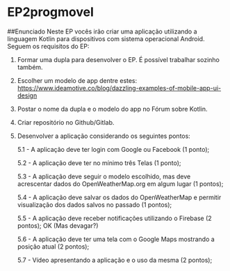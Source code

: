 # EP2progmovel
##Enunciado
Neste EP vocês irão criar uma aplicação utilizando a linguagem Kotlin para dispositivos com sistema operacional Android. Seguem os requisitos do EP:

1. Formar uma dupla para desenvolver o EP. É possível trabalhar sozinho também.

2. Escolher um modelo de app dentre estes: https://www.ideamotive.co/blog/dazzling-examples-of-mobile-app-ui-design

3. Postar o nome da dupla e o modelo do app no Fórum sobre Kotlin.

4. Criar repositório no Github/Gitlab.

5. Desenvolver a aplicação considerando os seguintes pontos:

    5.1 - A aplicação deve ter login com Google ou Facebook (1 ponto);

    5.2 - A aplicação deve ter no mínimo três Telas (1 ponto);

    5.3 - A aplicação deve seguir o modelo escolhido, mas deve acrescentar dados do OpenWeatherMap.org em algum lugar (1 pontos);

    5.4 - A aplicação deve salvar os dados do OpenWeatherMap e permitir visualização dos dados salvos no passado (1 pontos);

    5.5 - A aplicação deve receber notificações utilizando o Firebase (2 pontos); OK (Mas devagar?)

    5.6 - A aplicação deve ter uma tela com o Google Maps mostrando a posição atual (2 pontos);

    5.7 - Vídeo apresentando a aplicação e o uso da mesma (2 pontos);